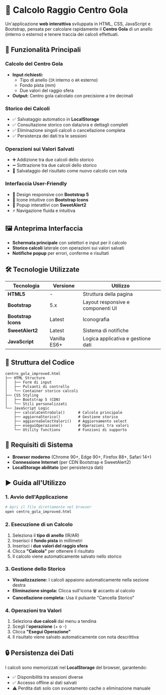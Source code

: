# 📐 Calcolo Raggio Centro Gola

Un'applicazione **web interattiva** sviluppata in HTML, CSS, JavaScript e Bootstrap, pensata per calcolare rapidamente il **Centro Gola** di un anello (interno o esterno) e tenere traccia dei calcoli effettuati.

## 🚀 Funzionalità Principali

### Calcolo del Centro Gola
- **Input richiesti:**
  - Tipo di anello (`IR` interno o `AR` esterno)
  - Fondo pista (mm)
  - Due valori del raggio sfera
- **Output:** Centro gola calcolato con precisione a tre decimali

### Storico dei Calcoli
- ✅ Salvataggio automatico in **LocalStorage**
- ✅ Consultazione storico con data/ora e dettagli completi
- ✅ Eliminazione singoli calcoli o cancellazione completa
- ✅ Persistenza dei dati tra le sessioni

### Operazioni sui Valori Salvati
- ➕ Addizione tra due calcoli dello storico
- ➖ Sottrazione tra due calcoli dello storico
- 💾 Salvataggio del risultato come nuovo calcolo con nota

### Interfaccia User-Friendly
- 📱 Design responsive con **Bootstrap 5**
- 🎨 Icone intuitive con **Bootstrap Icons**
- 🔔 Popup interattivi con **SweetAlert2**
- ⚡ Navigazione fluida e intuitiva

## 🖼️ Anteprima Interfaccia

- **Schermata principale** con selettori e input per il calcolo
- **Storico calcoli** laterale con operazioni sui valori salvati
- **Notifiche popup** per errori, conferme e risultati

## 🛠️ Tecnologie Utilizzate

| Tecnologia | Versione | Utilizzo |
|------------|----------|----------|
| **HTML5** | - | Struttura della pagina |
| **Bootstrap** | 5.x | Layout responsive e componenti UI |
| **Bootstrap Icons** | Latest | Iconografia |
| **SweetAlert2** | Latest | Sistema di notifiche |
| **JavaScript** | Vanilla ES6+ | Logica applicativa e gestione dati |

## 📁 Struttura del Codice

```
centro_gola_improved.html
├── HTML Structure
│   ├── Form di input
│   ├── Pulsanti di controllo
│   └── Container storico calcoli
├── CSS Styling
│   ├── Bootstrap 5 (CDN)
│   └── Stili personalizzati
└── JavaScript Logic
    ├── calcolaCentroGola()      # Calcolo principale
    ├── aggiornaStorico()        # Gestione storico
    ├── aggiornaSelectValori()   # Aggiornamento select
    ├── eseguiOperazione()       # Operazioni tra valori
    └── Utility functions        # Funzioni di supporto
```

## 🧩 Requisiti di Sistema

- **Browser moderno** (Chrome 90+, Edge 90+, Firefox 88+, Safari 14+)
- **Connessione Internet** (per CDN Bootstrap e SweetAlert2)
- **LocalStorage abilitato** (per persistenza dati)

## ▶️ Guida all'Utilizzo

### 1. Avvio dell'Applicazione
```bash
# Apri il file direttamente nel browser
open centro_gola_improved.html
```

### 2. Esecuzione di un Calcolo
1. Seleziona il **tipo di anello** (IR/AR)
2. Inserisci il **fondo pista** in millimetri
3. Inserisci i **due valori del raggio sfera**
4. Clicca **"Calcola"** per ottenere il risultato
5. Il calcolo viene automaticamente salvato nello storico

### 3. Gestione dello Storico
- **Visualizzazione:** I calcoli appaiono automaticamente nella sezione destra
- **Eliminazione singola:** Clicca sull'icona 🗑️ accanto al calcolo
- **Cancellazione completa:** Usa il pulsante "Cancella Storico"

### 4. Operazioni tra Valori
1. Seleziona **due calcoli** dai menu a tendina
2. Scegli l'**operazione** (+ o -)
3. Clicca **"Esegui Operazione"**
4. Il risultato viene salvato automaticamente con nota descrittiva

## 🔒 Persistenza dei Dati

I calcoli sono memorizzati nel **LocalStorage** del browser, garantendo:
- ✅ Disponibilità tra sessioni diverse
- ✅ Accesso offline ai dati salvati
- ⚠️ Perdita dati solo con svuotamento cache o eliminazione manuale
